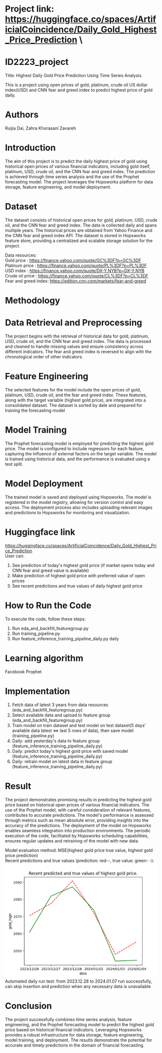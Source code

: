 # Project link: https://huggingface.co/spaces/ArtificialCoincidence/Daily_Gold_Highest_Price_Prediction \
# ID2223_project
Title: Highest Daily Gold Price Prediction Using Time Series Analysis.

This is a project using open prices of gold, platinum, crude oil US dollar index(USD) and CNN fear and greed index to predict highest price of gold daily.
# Authors
Ruijia Dai, Zahra Khorasani Zavareh
# Introduction
The aim of this project is to predict the daily highest price of gold using historical open prices of various financial indicators, including gold itself, platinum, USD, crude oil, and the CNN fear and greed index. The prediction is achieved through time series analysis and the use of the Prophet forecasting model. The project leverages the Hopsworks platform for data storage, feature engineering, and model deployment.
# Dataset
The dataset consists of historical open prices for gold, platinum, USD, crude oil, and the CNN fear and greed index. The data is collected daily and spans multiple years. The historical prices are obtained from Yahoo Finance and the CNN fear and greed index API. The dataset is stored in Hopsworks feature store, providing a centralized and scalable storage solution for the project.

Data resources: \
Gold price          : https://finance.yahoo.com/quote/GC%3DF?p=GC%3DF \
Platinum price      : https://finance.yahoo.com/quote/PL%3DF?p=PL%3DF \
USD index           : https://finance.yahoo.com/quote/DX-Y.NYB?p=DX-Y.NYB \
Crude oil price     : https://finance.yahoo.com/quote/CL%3DF?p=CL%3DF \
Fear and greed index: https://edition.cnn.com/markets/fear-and-greed
# Methodology
# Data Retrieval and Preprocessing
The project begins with the retrieval of historical data for gold, platinum, USD, crude oil, and the CNN fear and greed index. The data is processed and cleaned to handle missing values and ensure consistency across different indicators. The fear and greed index is reversed to align with the chronological order of other indicators.
# Feature Engineering
The selected features for the model include the open prices of gold, platinum, USD, crude oil, and the fear and greed index. These features, along with the target variable (highest gold price), are integrated into a consolidated dataset. The dataset is sorted by date and prepared for training the forecasting model
# Model Training
The Prophet forecasting model is employed for predicting the highest gold price. The model is configured to include regressors for each feature, capturing the influence of external factors on the target variable. The model is trained using historical data, and the performance is evaluated using a test split.
# Model Deployment
The trained model is saved and deployed using Hopsworks. The model is registered in the model registry, allowing for version control and easy access. The deployment process also includes uploading relevant images and predictions to Hopsworks for monitoring and visualization.
# Huggingface link
https://huggingface.co/spaces/ArtificialCoincidence/Daily_Gold_Highest_Price_Prediction \
User can:
1. See prediction of today's highest gold price (if market opens today and CNN fear and greed value is available)
2. Make prediction of highest gold price with preferred value of open prices
3. See recent predictions and true values of daily highest gold price
# How to Run the Code
To execute the code, follow these steps:
1. Run eda_and_backfill_featuregroup.py
2. Run training_pipeline.py
3. Run feature_inference_training_pipeline_daily.py daily
# Learning algorithm
Facebook Prophet
# Implementation
1. Fetch data of latest 3 years from data resources (eda_and_backfill_featuregroup.py)
2. Select available data and upload to feature group (eda_and_backfill_featuregroup.py)
3. Train model on train dataset and test model on test dataset(5 days' available data latest <=> last 5 rows of data), then save model (training_pipeline.py)
4. Daily: add yesterday's data to feature group (feature_inference_training_pipeline_daily.py)
5. Daily: predict today's highest gold price with saved model (feature_inference_training_pipeline_daily.py)
6. Daily: retrain model on latest data in feature group (feature_inference_training_pipeline_daily.py)
# Result
The project demonstrates promising results in predicting the highest gold price based on historical open prices of various financial indicators. The use of the Prophet model, with careful consideration of relevant features, contributes to accurate predictions. The model's performance is assessed through metrics such as mean absolute error, providing insights into the accuracy of the predictions.
The deployment of the model on Hopsworks enables seamless integration into production environments. The periodic execution of the code, facilitated by Hopsworks scheduling capabilities, ensures regular updates and retraining of the model with new data.

Model evaluation method: MSE(highest gold price true value, highest gold price prediction) \
Recent predictions and true values (prediction: red--, true value: green- -): ![](./gold_price_prediction_recent.png) \
Automated daily run test: from 2023.12.28 to 2024.01.07 run successfully, can skip insertion and prediction when any necessary data is
unavailable
# Conclusion
The project successfully combines time series analysis, feature engineering, and the Prophet forecasting model to predict the highest gold price based on historical financial indicators. Leveraging Hopsworks provides a robust infrastructure for data storage, feature engineering, model training, and deployment. The results demonstrate the potential for accurate and timely predictions in the domain of financial forecasting.

